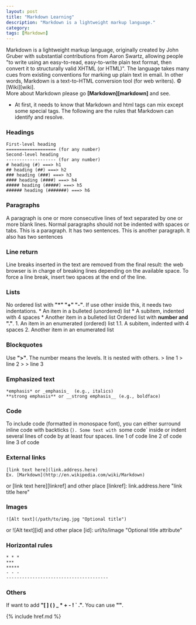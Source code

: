 ```yaml
---
layout: post
title: "Markdown Learning"
description: "Markdown is a lightweight markup language."
category: 
tags: [Markdown]
---
```


Markdown is a lightweight markup language, originally created by John Gruber with substantial contributions from Aaron Swartz, allowing people "to write using an easy-to-read, easy-to-write plain text format, then convert it to structurally valid XHTML (or HTML)". The language takes many cues from existing conventions for marking up plain text in email. In other words, Markdown is a text-to-HTML conversion tool (for web writers). &copy; [Wiki][wiki].   
More about Markdown please go __[Markdown][markdown]__ and see.

* At first, it needs to know that Markdown and html tags can mix except some special tags. The following are the rules that Markdown can identify and resolve.

### Headings
	First-level heading
	=================== (for any number)
	Second-level heading
	------------------- (for any number)
	# heading (#) ===> h1 
	## heading (##) ===> h2
	### heading (###) ===> h3
	#### heading (####) ===> h4
	##### heading (#####) ===> h5
	###### heading (#######) ===> h6
### Paragraphs
A paragraph is one or more consecutive lines of text separated by one or more blank lines. Normal paragraphs should not be indented with spaces or tabs.
	This is a paragraph. It has two sentences.<return>
	<space>
	This is another paragraph. It also has<more than two spaces or tabs>
	two sentences
### Line return
Line breaks inserted in the text are removed from the final result: the web browser is in charge of breaking lines depending on the available space. To force a line break, insert two spaces at the end of the line.  
### Lists
No ordered list with __"*" "+" "-"__. If use other inside this, it needs two indentations.
	* An item in a bulleted (unordered) list
    	* A subitem, indented with 4 spaces
	* Another item in a bulleted list
Ordered list with __number and "."__.
	1. An item in an enumerated (ordered) list
		1.1. A subitem, indented with 4 spaces
	2. Another item in an enumerated list
### Blockquotes
Use __">"__. The number means the levels. It is nested with others.
	> line 1
	> line 2
	> > line 3
### Emphasized text
	*emphasis* or _emphasis_  (e.g., italics)
	**strong emphasis** or __strong emphasis__ (e.g., boldface)
### Code
To include code (formatted in monospace font), you can either surround inline code with backticks (`).
	Some text with `some code` inside
or indent several lines of code by at least four spaces.
		line 1 of code
		line 2 of code
		line 3 of code
### External links
	[link text here](link.address.here)
	Ex. [Markdown](http://en.wikipedia.com/wiki/Markdown)
or
	[link text here][linkref]
and other place
	[linkref]: link.address.here "link title here"
### Images
	![Alt text](/path/to/img.jpg "Optional title")
or
	![Alt text][id]
and other place
	[id]: url/to/image  "Optional title attribute"
### Horizontal rules
	* * *
	***
	*****
	- - -
	---------------------------------------
### Others
If want to add __"[ ] ( ) _ * + - ! ` ."__. You can use __"\"__.

{% include href.md %}
